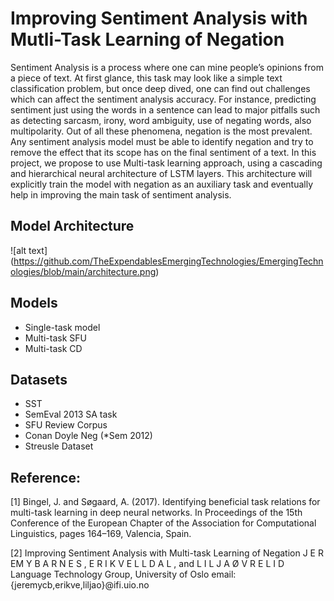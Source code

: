 # Improving Sentiment Analysis with Mutli-Task Learning of Negation

Sentiment Analysis is a process where one can mine people’s opinions from a piece of text. At first glance, this task may look like a simple text classification problem, but once deep dived, one can find out challenges which can affect the sentiment analysis accuracy. For instance, predicting sentiment just using the words in a sentence can lead to major pitfalls such as detecting sarcasm, irony, word ambiguity, use of negating words, also multipolarity. Out of all these phenomena, negation is the most prevalent. Any sentiment analysis model must be able to identify negation and try to remove the effect that its scope has on the final sentiment of a text. In this project, we propose to use Multi-task learning approach, using a cascading and hierarchical neural architecture of LSTM layers. This architecture will explicitly train the model with negation as an auxiliary task and eventually help in improving the main task of sentiment analysis. 

## Model Architecture

![alt text] (https://github.com/TheExpendablesEmergingTechnologies/EmergingTechnologies/blob/main/architecture.png)

## Models

- Single-task model
- Multi-task SFU
- Multi-task CD

## Datasets

- SST
- SemEval 2013 SA task
- SFU Review Corpus
- Conan Doyle Neg (*Sem 2012)
- Streusle Dataset

## Reference: 

[1] Bingel, J. and Søgaard, A. (2017). Identifying beneficial task relations for multi-task learning in deep neural networks. In Proceedings of the 15th Conference of the European Chapter of the Association for Computational Linguistics, pages 164–169, Valencia, Spain. 

[2] Improving Sentiment Analysis with Multi-task Learning of Negation J E R EM Y B A R N E S , E R I K V E L L D A L , and L I L J A Ø V R E L I D Language Technology Group, University of Oslo email: {jeremycb,erikve,liljao}@ifi.uio.no 
